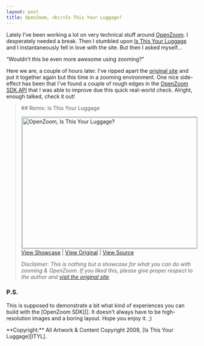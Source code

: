 ```yaml
---
layout: post
title: OpenZoom, <br/>Is This Your Luggage?
---
```

Lately I’ve been working a lot on very technical stuff around [OpenZoom][].
I  desperately needed a break. Then I stumbled upon [Is This Your Luggage][ITYL]
and I instantaneously fell in love with the site. But then I asked myself…

<q>Wouldn’t this be even more awesome using zooming?</q>

Here we are, a couple of hours later. I’ve ripped apart the [original site][ITYL]
and put it together again but this time in a zooming environment.
One nice side-effect has been that I’ve found a couple of rough edges in the
[OpenZoom SDK API][api] that I was able to improve due this quick real-world
check. Alright, enough talked, check it out!

<blockquote class="info" markdown="1">
## Remix: Is This Your Luggage

<a href="/examples/openzoom-is-this-your-luggage/"
   title="OpenZoom, Is This Your Luggage?">
   <img style="border: 3px solid #CCC"
        src="http://farm4.static.flickr.com/3594/3474363339_fafdee1f23.jpg"
        width="500" height="347" alt="OpenZoom, Is This Your Luggage?"/>
</a>
[View Showcase][showcase] | [View Original][ITYL] | [View Source][source]

*Disclaimer: This is nothing but a showcase for what you can do with zooming &
OpenZoom. If you liked this, please give proper respect to the author and
[visit the original site][ITYL].*
</blockquote>

<h3>P.S.</h3>
This is supposed to demonstrate a bit what kind of experiences you can build
with the [OpenZoom SDK][]. It doesn't always have to be high-resolution images
and a boring layout. Hope you enjoy it. ;)
<br/>

<p class="footnote" markdown="1">
**Copyright:** All Artwork & Content Copyright 2009, [Is This Your Luggage][ITYL].
</p>


[ITYL]: http://www.isthisyourluggage.com/
[OpenZoom]: http://www.openzoom.org/
[OpenZoom SDK]: http://www.openzoom.org/go/code
[api]: http://www.openzoom.org/sdk/api

[showcase]: /examples/openzoom-is-this-your-luggage/
[source]: https://github.com/openzoom/sdk/tree/master/examples/flex/isthisyourluggage
